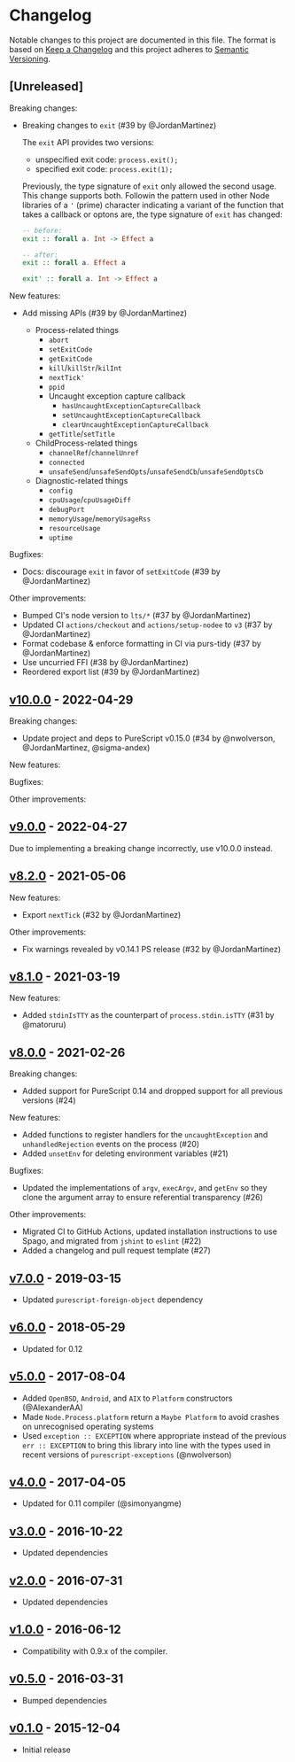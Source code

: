# Changelog

Notable changes to this project are documented in this file. The format is based on [Keep a Changelog](https://keepachangelog.com/en/1.0.0/) and this project adheres to [Semantic Versioning](https://semver.org/spec/v2.0.0.html).

## [Unreleased]

Breaking changes:
- Breaking changes to `exit` (#39 by @JordanMartinez)

  The `exit` API provides two versions:
    - unspecified exit code: `process.exit();`
    - specified exit code: `process.exit(1);`

  Previously, the type signature of `exit` only allowed
  the second usage. This change supports both.
  Followin the pattern used in other Node libraries
  of a `'` (prime) character indicating a
  variant of the function that takes a callback or optons
  are, the type signature of `exit` has changed:

  ```purs
  -- before:
  exit :: forall a. Int -> Effect a

  -- after:
  exit :: forall a. Effect a

  exit' :: forall a. Int -> Effect a
  ```

New features:
- Add missing APIs (#39 by @JordanMartinez)

  - Process-related things
    - `abort`
    - `setExitCode`
    - `getExitCode`
    - `kill`/`killStr`/`kilInt`
    - `nextTick'`
    - `ppid`
    - Uncaught exception capture callback
      - `hasUncaughtExceptionCaptureCallback`
      - `setUncaughtExceptionCaptureCallback`
      - `clearUncaughtExceptionCaptureCallback`
    - `getTitle`/`setTitle`
  - ChildProcess-related things
    - `channelRef`/`channelUnref`
    - `connected`
    - `unsafeSend`/`unsafeSendOpts`/`unsafeSendCb`/`unsafeSendOptsCb`
  - Diagnostic-related things
    - `config`
    - `cpuUsage`/`cpuUsageDiff`
    - `debugPort`
    - `memoryUsage`/`memoryUsageRss`
    - `resourceUsage`
    - `uptime`

Bugfixes:
- Docs: discourage `exit` in favor of `setExitCode` (#39 by @JordanMartinez)

Other improvements:
- Bumped CI's node version to `lts/*` (#37 by @JordanMartinez)
- Updated CI `actions/checkout` and `actions/setup-nodee` to `v3` (#37 by @JordanMartinez)
- Format codebase & enforce formatting in CI via purs-tidy (#37 by @JordanMartinez)
- Use uncurried FFI (#38 by @JordanMartinez)
- Reordered export list (#39 by @JordanMartinez)

## [v10.0.0](https://github.com/purescript-node/purescript-node-process/releases/tag/v10.0.0) - 2022-04-29

Breaking changes:
- Update project and deps to PureScript v0.15.0 (#34 by @nwolverson, @JordanMartinez, @sigma-andex)

New features:

Bugfixes:

Other improvements:

## [v9.0.0](https://github.com/purescript-node/purescript-node-process/releases/tag/v9.0.0) - 2022-04-27

Due to implementing a breaking change incorrectly, use v10.0.0 instead.

## [v8.2.0](https://github.com/purescript-node/purescript-node-process/releases/tag/v8.2.0) - 2021-05-06

New features:
- Export `nextTick` (#32 by @JordanMartinez)

Other improvements:
- Fix warnings revealed by v0.14.1 PS release (#32 by @JordanMartinez)

## [v8.1.0](https://github.com/purescript-node/purescript-node-process/releases/tag/v8.1.0) - 2021-03-19

New features:
- Added `stdinIsTTY` as the counterpart of `process.stdin.isTTY` (#31 by @matoruru)

## [v8.0.0](https://github.com/purescript-node/purescript-node-process/releases/tag/v8.0.0) - 2021-02-26

Breaking changes:
- Added support for PureScript 0.14 and dropped support for all previous versions (#24)

New features:
- Added functions to register handlers for the `uncaughtException` and `unhandledRejection` events on the process (#20)
- Added `unsetEnv` for deleting environment variables (#21)

Bugfixes:
- Updated the implementations of `argv`, `execArgv`, and `getEnv` so they clone the argument array to ensure referential transparency (#26)

Other improvements:
- Migrated CI to GitHub Actions, updated installation instructions to use Spago, and migrated from `jshint` to `eslint` (#22)
- Added a changelog and pull request template (#27)

## [v7.0.0](https://github.com/purescript-node/purescript-node-process/releases/tag/v7.0.0) - 2019-03-15

- Updated `purescript-foreign-object` dependency

## [v6.0.0](https://github.com/purescript-node/purescript-node-process/releases/tag/v6.0.0) - 2018-05-29

- Updated for 0.12

## [v5.0.0](https://github.com/purescript-node/purescript-node-process/releases/tag/v5.0.0) - 2017-08-04

- Added `OpenBSD`, `Android`, and `AIX` to `Platform` constructors (@AlexanderAA)
- Made `Node.Process.platform` return a `Maybe Platform` to avoid crashes on unrecognised operating systems
- Used `exception :: EXCEPTION` where appropriate instead of the previous `err :: EXCEPTION` to bring this library into line with the types used in recent versions of `purescript-exceptions` (@nwolverson)

## [v4.0.0](https://github.com/purescript-node/purescript-node-process/releases/tag/v4.0.0) - 2017-04-05

- Updated for 0.11 compiler (@simonyangme)

## [v3.0.0](https://github.com/purescript-node/purescript-node-process/releases/tag/v3.0.0) - 2016-10-22

- Updated dependencies

## [v2.0.0](https://github.com/purescript-node/purescript-node-process/releases/tag/v2.0.0) - 2016-07-31

- Updated dependencies

## [v1.0.0](https://github.com/purescript-node/purescript-node-process/releases/tag/v1.0.0) - 2016-06-12

- Compatibility with 0.9.x of the compiler.

## [v0.5.0](https://github.com/purescript-node/purescript-node-process/releases/tag/v0.5.0) - 2016-03-31

- Bumped dependencies

## [v0.1.0](https://github.com/purescript-node/purescript-node-process/releases/tag/v0.1.0) - 2015-12-04

- Initial release
